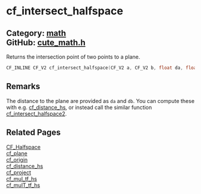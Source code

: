 [](../header.md ':include')

# cf_intersect_halfspace

Category: [math](/api_reference?id=math)  
GitHub: [cute_math.h](https://github.com/RandyGaul/cute_framework/blob/master/include/cute_math.h)  
---

Returns the intersection point of two points to a plane.

```cpp
CF_INLINE CF_V2 cf_intersect_halfspace(CF_V2 a, CF_V2 b, float da, float db)
```

## Remarks

The distance to the plane are provided as `da` and `db`. You can compute these with e.g. [cf_distance_hs](/math/cf_distance_hs.md), or instead
call the similar function [cf_intersect_halfspace2](/math/cf_intersect_halfspace2.md).

## Related Pages

[CF_Halfspace](/math/cf_halfspace.md)  
[cf_plane](/math/cf_plane.md)  
[cf_origin](/math/cf_origin.md)  
[cf_distance_hs](/math/cf_distance_hs.md)  
[cf_project](/math/cf_project.md)  
[cf_mul_tf_hs](/math/cf_mul_tf_hs.md)  
[cf_mulT_tf_hs](/math/cf_mult_tf_hs.md)  
